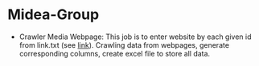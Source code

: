 # Midea-Group

* Crawler Media Webpage: This job is to enter website by each given id from link.txt (see [link](https://github.com/bojms45/Midea-Group/blob/master/Crawler%20Media%20Webpage/link.txt)). Crawling data from webpages, generate corresponding columns, create excel file to store all data.

